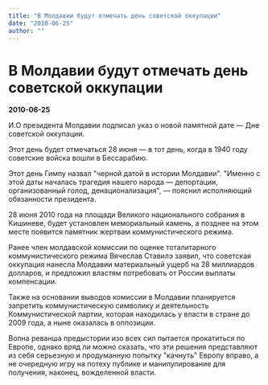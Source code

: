 ```yaml
---
title: "В Молдавии будут отмечать день советской оккупации"
date: "2010-06-25"
author: ""
---
```


# В Молдавии будут отмечать день советской оккупации

**2010-06-25** 

И.O президента Молдавии подписал указ о новой памятной дате — Дне советской оккупации.

Этот день будет отмечаться 28 июня — в тот день, когда в 1940 году советские войска вошли в Бессарабию.

Этот день Гимпу назвал "черной датой в истории Молдавии". "Именно с этой даты началась трагедия нашего народа — депортации, организованный голод, денационализация", — пояснил исполняющий обязанности президента.

28 июня 2010 года на площади Великого национального собрания в Кишиневе, будет установлен мемориальный камень, а позднее на этом месте появится памятник жертвам коммунистического режима.

Ранее член молдавской комиссии по оценке тоталитарного коммунистического режима Вячеслав Ставилэ заявил, что советская оккупация нанесла Молдавии материальный ущерб на 28 миллиардов долларов, и предложил властям потребовать от России выплаты компенсации.

Также на основании выводов комиссии в Молдавии планируется запретить коммунистическую символику и деятельность Коммунистической партии, которая находилась у власти в стране до 2009 года, а ныне оказалась в оппозиции.

Волна реванша предыстории изо всех сил пытается прокатиться по Европе, однако вряд ли можно сказать, что эти решения представляют из себя серьезную и продуманную попытку "качнуть" Европу вправо, а не очередную игру на потеху публике и манипулирование для получения, наконец, вожделенной власти.